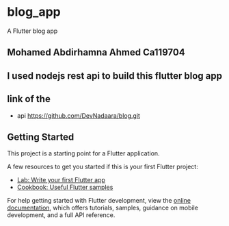 # blog_app

A Flutter blog app

## Mohamed Abdirhamna Ahmed Ca119704


## I used nodejs rest api to build this flutter blog app

## link of the 
- api https://github.com/DevNadaara/blog.git

## Getting Started

This project is a starting point for a Flutter application.

A few resources to get you started if this is your first Flutter project:

- [Lab: Write your first Flutter app](https://docs.flutter.dev/get-started/codelab)
- [Cookbook: Useful Flutter samples](https://docs.flutter.dev/cookbook)

For help getting started with Flutter development, view the
[online documentation](https://docs.flutter.dev/), which offers tutorials,
samples, guidance on mobile development, and a full API reference.
